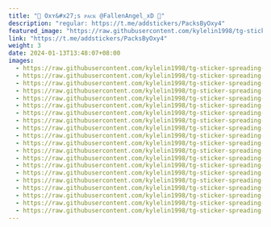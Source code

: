```yaml
---
title: "💞 Oxʏ&#x27;s ᴘᴀᴄᴋ @FallenAngel_xD 💞"
description: "regular: https://t.me/addstickers/PacksByOxy4"
featured_image: "https://raw.githubusercontent.com/kylelin1998/tg-sticker-spreading-worldwide-images/main/img/af4028dc-877c-470a-ba70-87da100642f3.jpg"
link: "https://t.me/addstickers/PacksByOxy4"
weight: 3
date: 2024-01-13T13:48:07+08:00
images:
  - https://raw.githubusercontent.com/kylelin1998/tg-sticker-spreading-worldwide-images/main/img/af4028dc-877c-470a-ba70-87da100642f3.jpg
  - https://raw.githubusercontent.com/kylelin1998/tg-sticker-spreading-worldwide-images/main/img/b0f93be9-2258-4828-9a0f-b401373da5c9.jpg
  - https://raw.githubusercontent.com/kylelin1998/tg-sticker-spreading-worldwide-images/main/img/ff61d31e-b6f1-4867-a91f-fd1fea64cc1d.jpg
  - https://raw.githubusercontent.com/kylelin1998/tg-sticker-spreading-worldwide-images/main/img/15002a23-d3c0-4cb0-b779-7d81caf8b544.jpg
  - https://raw.githubusercontent.com/kylelin1998/tg-sticker-spreading-worldwide-images/main/img/ae422393-1b34-4931-806b-a077aacb2233.jpg
  - https://raw.githubusercontent.com/kylelin1998/tg-sticker-spreading-worldwide-images/main/img/367f1228-d8c8-4e06-ade6-a5501b6efa3d.jpg
  - https://raw.githubusercontent.com/kylelin1998/tg-sticker-spreading-worldwide-images/main/img/e1757c34-84a3-4251-a663-fa7773e106ff.jpg
  - https://raw.githubusercontent.com/kylelin1998/tg-sticker-spreading-worldwide-images/main/img/63fc77d8-92a9-49e9-bb28-cf12aeffc1f0.jpg
  - https://raw.githubusercontent.com/kylelin1998/tg-sticker-spreading-worldwide-images/main/img/f470b430-6797-4470-92d0-aca49d019034.jpg
  - https://raw.githubusercontent.com/kylelin1998/tg-sticker-spreading-worldwide-images/main/img/4b05caad-14d8-4dfc-a6a9-8485905af8c7.jpg
  - https://raw.githubusercontent.com/kylelin1998/tg-sticker-spreading-worldwide-images/main/img/cd83e56f-f02b-4fdd-bac4-ce2e8b0a8c54.jpg
  - https://raw.githubusercontent.com/kylelin1998/tg-sticker-spreading-worldwide-images/main/img/e3442fd0-71b1-4228-9644-63d4eb5c2390.jpg
  - https://raw.githubusercontent.com/kylelin1998/tg-sticker-spreading-worldwide-images/main/img/98ee80c6-44ee-4eec-b44c-92116906738f.jpg
  - https://raw.githubusercontent.com/kylelin1998/tg-sticker-spreading-worldwide-images/main/img/f2a8f59c-21f1-4a29-bffa-f5565ded42e0.jpg
  - https://raw.githubusercontent.com/kylelin1998/tg-sticker-spreading-worldwide-images/main/img/3f8039b4-68c2-46cc-804c-9661fac48baa.jpg
  - https://raw.githubusercontent.com/kylelin1998/tg-sticker-spreading-worldwide-images/main/img/87a9bdb9-4d49-4c30-9dd2-6b9591f6fce9.jpg
  - https://raw.githubusercontent.com/kylelin1998/tg-sticker-spreading-worldwide-images/main/img/088bcc9a-2922-440c-a6d5-bde12ea59767.jpg
  - https://raw.githubusercontent.com/kylelin1998/tg-sticker-spreading-worldwide-images/main/img/b6e1a889-42c2-4ad0-bd33-d178cbcfa499.jpg
  - https://raw.githubusercontent.com/kylelin1998/tg-sticker-spreading-worldwide-images/main/img/5a05af6f-3ab1-40bc-9f12-32bd142bebb7.jpg
  - https://raw.githubusercontent.com/kylelin1998/tg-sticker-spreading-worldwide-images/main/img/7dfb0870-4152-428a-ad33-51ec5240732b.jpg
---
```


